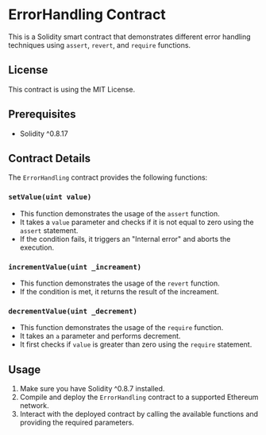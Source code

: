 # ErrorHandling Contract

This is a Solidity smart contract that demonstrates different error handling techniques using `assert`, `revert`, and `require` functions.

## License

This contract is using the MIT License.

## Prerequisites

- Solidity ^0.8.17

## Contract Details

The `ErrorHandling` contract provides the following functions:

### `setValue(uint value)`

- This function demonstrates the usage of the `assert` function.
- It takes a `value` parameter and checks if it is not equal to zero using the `assert` statement.
- If the condition fails, it triggers an "Internal error" and aborts the execution.

### `incrementValue(uint _increament)`

- This function demonstrates the usage of the `revert` function.
- If the condition is met, it returns the result of the increament.

### `decrementValue(uint _decrement)`

- This function demonstrates the usage of the `require` function.
- It takes an `a` parameter and performs decrement.
- It first checks if `value` is greater than zero using the `require` statement.


## Usage

1. Make sure you have Solidity ^0.8.7 installed.
2. Compile and deploy the `ErrorHandling` contract to a supported Ethereum network.
3. Interact with the deployed contract by calling the available functions and providing the required parameters.
